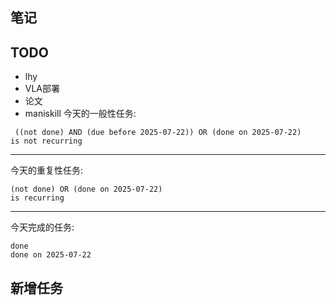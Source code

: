 ## 笔记

## TODO
- lhy
- VLA部署
- 论文
- maniskill
今天的一般性任务:
```tasks
 ((not done) AND (due before 2025-07-22)) OR (done on 2025-07-22)
is not recurring
```
--- 
今天的重复性任务:
```tasks
(not done) OR (done on 2025-07-22)
is recurring
```
---
今天完成的任务:
```tasks
done
done on 2025-07-22 
```
## 新增任务

  



